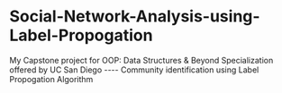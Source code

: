# Social-Network-Analysis-using-Label-Propogation
My Capstone project for OOP: Data Structures &amp; Beyond Specialization offered by UC San Diego ---- Community identification using Label Propogation Algorithm

